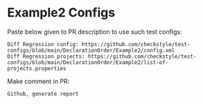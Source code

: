 # Example2 Configs
Paste below given to PR description to use such test configs:
```
Diff Regression config: https://github.com/checkstyle/test-configs/blob/main/DeclarationOrder/Example2/config.xml
Diff Regression projects: https://github.com/checkstyle/test-configs/blob/main/DeclarationOrder/Example2/list-of-projects.properties
```
Make comment in PR:
```
Github, generate report
```
